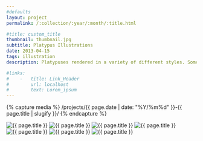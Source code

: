 ```yaml
---
#defaults
layout: project
permalink: /:collection/:year/:month/:title.html

#title: custom_title
thumbnail: thumbnail.jpg
subtitle: Platypus Illustrations
date: 2013-04-15
tags: illustration
description: Platypuses rendered in a variety of different styles. Some selections draw inspiration from illustrations by <a href="http://www.chibirmingham.com/" target="_blank">Chi Birmingham,</a> <a href="http://www.klonek.de/" target="_blank">Roman Klonek,</a> <a href="http://www.diegopatino.com/" target="_blank">Diego Patiño,</a> <a href="http://www.briandanaher.com/" target="_blank">Brian Danaher,</a> and <a href="http://www.cartoonbrew.com/tag/genndy-tartakovsky" target="_blank">Genndy Tartakovsky.</a>

#links:
#    -   title: Link_Header
#        url: localhost
#        text: Lorem_ipsum
---
```


<!-- set project media path -->
{% capture media %}
    /projects/{{ page.date | date: "%Y/%m%d" }}-{{ page.title | slugify }}/
{% endcapture %}
<!-- end -->

<!-- media -->
<img class="span8" src="{{ site.data.global_assets.placeholder }}" data-original="{{media|strip}}object-iterations-0.jpg" alt="{{ page.title }}">
<img class="span8" src="{{ site.data.global_assets.placeholder }}" data-original="{{media|strip}}object-iterations-1.jpg" alt="{{ page.title }}">
<img class="span8" src="{{ site.data.global_assets.placeholder }}" data-original="{{media|strip}}object-iterations-2.jpg" alt="{{ page.title }}">
<img class="span4" src="{{ site.data.global_assets.placeholder }}" data-original="{{media|strip}}object-iterations-3.jpg" alt="{{ page.title }}">
<img class="span4" src="{{ site.data.global_assets.placeholder }}" data-original="{{media|strip}}object-iterations-4.jpg" alt="{{ page.title }}">
<img class="span4" src="{{ site.data.global_assets.placeholder }}" data-original="{{media|strip}}object-iterations-5.jpg" alt="{{ page.title }}">
<img class="span4" src="{{ site.data.global_assets.placeholder }}" data-original="{{media|strip}}object-iterations-6.jpg" alt="{{ page.title }}">
